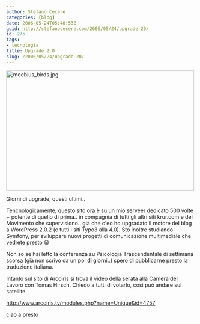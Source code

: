 ```yaml
---
author: Stefano Cecere
categories: [blog]
date: 2006-05-24T05:48:53Z
guid: http://stefanocecere.com/2006/05/24/upgrade-20/
id: 275
tags:
- tecnologia
title: Upgrade 2.0
slug: /2006/05/24/upgrade-20/
---
```


<a id="p274" rel="attachment" class="imagelink" title="moebius_birds.jpg" href="http://stefanocecere.com/2006/05/24/upgrade-20/moebius_birdsjpg/"><img width="500" height="319" id="image274" alt="moebius_birds.jpg" src="http://stefanocecere.com/wp-content/uploads/sites/3/2006/05/moebius_birds.jpg" /></a>

Giorni di upgrade, questi ultimi..

Tencnologicamente, questo sito ora è su un mio serveer dedicato 500 volte + potente di quello di prima.. in compagnia di tutti gli altri siti krur.com e del Movimento che supervisiono.. già che c'eo ho upgradato il motore del blog a WordPress 2.0.2 (e tutti i siti Typo3 alla 4.0). Sto inoltre studiando Symfony, per sviluppare nuovi progetti di comunicazione multimediale che vedrete presto 😀

Non so se hai letto la conferenza su Psicologia Trascendentale di settimana scorsa (già non scrivo da un po' di giorni..) spero di pubblicarne presto la traduzione italiana.

Intanto sul sito di Arcoiris si trova il video della serata alla Camera del Lavoro con Tomas Hirsch. Chiedo a tutti di votarlo, così può andare sul satellite.

<http://www.arcoiris.tv/modules.php?name=Unique&id=4757>

ciao a presto